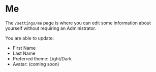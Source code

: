 # Me

The `/settings/me` page is where you can edit some information about yourself without requiring an Administrator.

You are able to update:

- First Name
- Last Name
- Preferred theme: Light/Dark
- Avatar: (coming soon)
